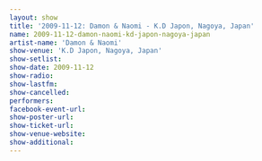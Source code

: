 ```yaml
---
layout: show
title: '2009-11-12: Damon & Naomi - K.D Japon, Nagoya, Japan'
name: 2009-11-12-damon-naomi-kd-japon-nagoya-japan
artist-name: 'Damon & Naomi'
show-venue: 'K.D Japon, Nagoya, Japan'
show-setlist: 
show-date: 2009-11-12
show-radio: 
show-lastfm: 
show-cancelled: 
performers: 
facebook-event-url: 
show-poster-url: 
show-ticket-url: 
show-venue-website: 
show-additional: 
---
```


